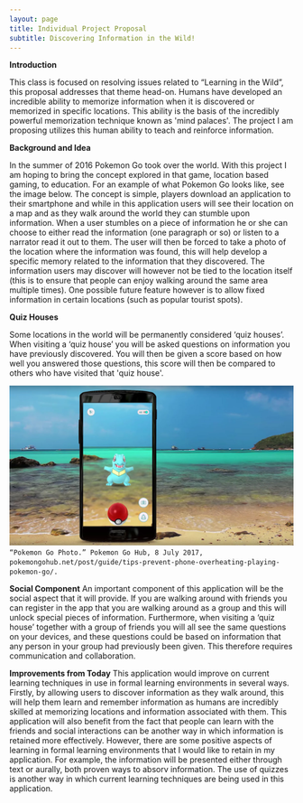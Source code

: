 ```yaml
---
layout: page
title: Individual Project Proposal
subtitle: Discovering Information in the Wild!
---
```


**Introduction**

This class is focused on resolving issues related to “Learning in the Wild”, this proposal addresses that theme head-on. Humans have developed an incredible ability to memorize information when it is discovered or memorized in specific locations. This ability is the basis of the incredibly powerful memorization technique known as 'mind palaces'. The project I am proposing utilizes this human ability to teach and reinforce information. 

**Background and Idea**

In the summer of 2016 Pokemon Go took over the world. With this project I am hoping to bring the concept explored in that game, location based gaming, to education. For an example of what Pokemon Go looks like, see the image below. The concept is simple, players download an application to their smartphone and while in this application users will see their location on a map and as they walk around the world they can stumble upon information. When a user stumbles on a piece of information he or she can choose to either read the information (one paragraph or so) or listen to a narrator read it out to them. The user will then be forced to take a photo of the location where the information was found, this will help develop a specific memory related to the information that they discovered. The information users may discover will however not be tied to the location itself (this is to ensure that people can enjoy walking around the same area multiple times). One possible future feature however is to allow fixed information in certain locations (such as popular tourist spots). 

**Quiz Houses**

Some locations in the world will be permanently considered ‘quiz houses’. When visiting a ‘quiz house’ you will be asked questions on information you have previously discovered. You will then be given a score based on how well you answered those questions, this score will then be compared to others who have visited that 'quiz house'. 

![pokemon go photo](/img/pokemon-go.png)
`“Pokemon Go Photo.” Pokemon Go Hub, 8 July 2017, pokemongohub.net/post/guide/tips-prevent-phone-overheating-playing-pokemon-go/.`

**Social Component**
An important component of this application will be the social aspect that it will provide. If you are walking around with friends you can register in the app that you are walking around as a group and this will unlock special pieces of information. Furthermore, when visiting a ‘quiz house’ together with a group of friends you will all see the same questions on your devices, and these questions could be based on information that any person in your group had previously been given. This therefore requires communication and collaboration. 

**Improvements from Today**
This application would improve on current learning techniques in use in formal learning environments in several ways. Firstly, by allowing users to discover information as they walk around, this will help them learn and remember information as humans are incredibly skilled at memorizing locations and information associated with them. This application will also benefit from the fact that people can learn with the friends and social interactions can be another way in which information is retained more effectively. However, there are some positive aspects of learning in formal learning environments that I would like to retain in my application. For example, the information will be presented either through text or aurally, both proven ways to absorv information. The use of quizzes is another way in which current learning techniques are being used in this application. 
